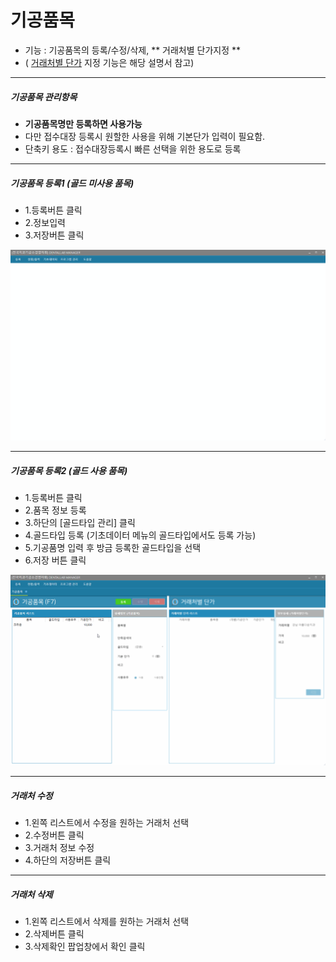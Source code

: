 # 기공품목

* 기능 : 기공품목의 등록/수정/삭제, ** 거래처별 단가지정 **
* ( [거래처별 단가](../거래처별단가) 지정 기능은 해당 설명서 참고)

---
##### 기공품목 관리항목
* **기공품목명만 등록하면 사용가능**
* 다만 접수대장 등록시 원할한 사용을 위해 기본단가 입력이 필요함.
* 단축키 용도 : 접수대장등록시 빠른 선택을 위한 용도로 등록

---
##### 기공품목 등록1 (**골드 미사용 품목**)
* 1.등록버튼 클릭 
* 2.정보입력
* 3.저장버튼 클릭

![기공품목 등록 예시](img/기공품목_등록1.gif)

---
##### 기공품목 등록2 (**골드 사용 품목**)
* 1.등록버튼 클릭 
* 2.품목 정보 등록
* 3.하단의 [골드타입 관리] 클릭
* 4.골드타입 등록 (기초데이터 메뉴의 골드타입에서도 등록 가능)
* 5.기공품명 입력 후 방금 등록한 골드타입을 선택
* 6.저장 버튼 클릭

![기공품목 등록 예시](img/기공품목_등록2.gif)

---
##### 거래처 수정
* 1.왼쪽 리스트에서 수정을 원하는 거래처 선택
* 2.수정버튼 클릭
* 3.거래처 정보 수정
* 4.하단의 저장버튼 클릭

---
##### 거래처 삭제
* 1.왼쪽 리스트에서 삭제를 원하는 거래처 선택
* 2.삭제버튼 클릭
* 3.삭제확인 팝업창에서 확인 클릭

